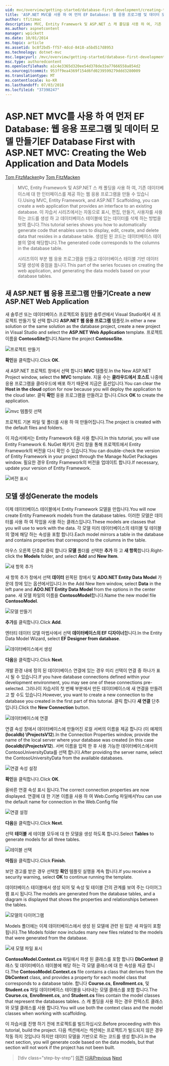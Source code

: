 ```yaml
---
uid: mvc/overview/getting-started/database-first-development/creating-the-web-application
title: 'ASP.NET MVC를 사용 하 여 먼저 EF Database: 웹 응용 프로그램 및 데이터 모델 만들기 | Microsoft Docs'
author: tfitzmac
description: MVC, Entity Framework 및 ASP.NET 스 캐 폴딩을 사용 하 여, 기존 데이터베이스에 대 한 인터페이스를 제공 하는 웹 응용 프로그램을 만들 수 있습니다. 이 자습서 seri...
ms.author: aspnetcontent
manager: wpickett
ms.date: 10/01/2014
ms.topic: article
ms.assetid: bc8f2bd5-ff57-4dcd-8418-a5bd517d8953
ms.technology: dotnet-mvc
msc.legacyurl: /mvc/overview/getting-started/database-first-development/creating-the-web-application
msc.type: authoredcontent
ms.openlocfilehash: a1c4e3365d320ee54d378de33a77666558a854d2
ms.sourcegitcommit: 953ff9ea4369f154d6fd0239599279ddd3280009
ms.translationtype: MT
ms.contentlocale: ko-KR
ms.lasthandoff: 07/03/2018
ms.locfileid: "37398247"
---
```

<a name="ef-database-first-with-aspnet-mvc-creating-the-web-application-and-data-models"></a><span data-ttu-id="b7d54-104">ASP.NET MVC를 사용 하 여 먼저 EF Database: 웹 응용 프로그램 및 데이터 모델 만들기</span><span class="sxs-lookup"><span data-stu-id="b7d54-104">EF Database First with ASP.NET MVC: Creating the Web Application and Data Models</span></span>
====================
<span data-ttu-id="b7d54-105">[Tom FitzMacken](https://github.com/tfitzmac)</span><span class="sxs-lookup"><span data-stu-id="b7d54-105">by [Tom FitzMacken](https://github.com/tfitzmac)</span></span>

> <span data-ttu-id="b7d54-106">MVC, Entity Framework 및 ASP.NET 스 캐 폴딩을 사용 하 여, 기존 데이터베이스에 대 한 인터페이스를 제공 하는 웹 응용 프로그램을 만들 수 있습니다.</span><span class="sxs-lookup"><span data-stu-id="b7d54-106">Using MVC, Entity Framework, and ASP.NET Scaffolding, you can create a web application that provides an interface to an existing database.</span></span> <span data-ttu-id="b7d54-107">이 자습서 시리즈에서는 자동으로 표시, 편집, 만들기, 사용자를 사용 하는 코드를 생성 하 고 데이터베이스 테이블에 있는 데이터를 삭제 하는 방법을 보여 줍니다.</span><span class="sxs-lookup"><span data-stu-id="b7d54-107">This tutorial series shows you how to automatically generate code that enables users to display, edit, create, and delete data that resides in a database table.</span></span> <span data-ttu-id="b7d54-108">생성된 된 코드는 데이터베이스 테이블의 열에 해당합니다.</span><span class="sxs-lookup"><span data-stu-id="b7d54-108">The generated code corresponds to the columns in the database table.</span></span>
> 
> <span data-ttu-id="b7d54-109">시리즈의이 부분 웹 응용 프로그램을 만들고 데이터베이스 테이블 기반 데이터 모델 생성에 중점을 둡니다.</span><span class="sxs-lookup"><span data-stu-id="b7d54-109">This part of the series focuses on creating the web application, and generating the data models based on your database tables.</span></span>


## <a name="create-a-new-aspnet-web-application"></a><span data-ttu-id="b7d54-110">새 ASP.NET 웹 응용 프로그램 만들기</span><span class="sxs-lookup"><span data-stu-id="b7d54-110">Create a new ASP.NET Web Application</span></span>

<span data-ttu-id="b7d54-111">새 솔루션 또는 데이터베이스 프로젝트와 동일한 솔루션에서 Visual Studio에서 새 프로젝트 만들기 및 선택 합니다 **ASP.NET 웹 응용 프로그램** 템플릿.</span><span class="sxs-lookup"><span data-stu-id="b7d54-111">In either a new solution or the same solution as the database project, create a new project in Visual Studio and select the **ASP.NET Web Application** template.</span></span> <span data-ttu-id="b7d54-112">프로젝트 이름을 **ContosoSite**합니다.</span><span class="sxs-lookup"><span data-stu-id="b7d54-112">Name the project **ContosoSite**.</span></span>

![프로젝트 만들기](creating-the-web-application/_static/image1.png)

<span data-ttu-id="b7d54-114">**확인**을 클릭합니다.</span><span class="sxs-lookup"><span data-stu-id="b7d54-114">Click **OK**.</span></span>

<span data-ttu-id="b7d54-115">새 ASP.NET 프로젝트 창에서 선택 합니다 **MVC** 템플릿.</span><span class="sxs-lookup"><span data-stu-id="b7d54-115">In the New ASP.NET Project window, select the **MVC** template.</span></span> <span data-ttu-id="b7d54-116">지울 수는 **클라우드에서 호스트** 나중에 응용 프로그램을 클라우드에 배포 하기 때문에 지금은 옵션입니다.</span><span class="sxs-lookup"><span data-stu-id="b7d54-116">You can clear the **Host in the cloud** option for now because you will deploy the application to the cloud later.</span></span> <span data-ttu-id="b7d54-117">클릭 **확인** 응용 프로그램을 만들려고 합니다.</span><span class="sxs-lookup"><span data-stu-id="b7d54-117">Click **OK** to create the application.</span></span>

![mvc 템플릿 선택](creating-the-web-application/_static/image2.png)

<span data-ttu-id="b7d54-119">프로젝트 기본 파일 및 폴더를 사용 하 여 만들어집니다.</span><span class="sxs-lookup"><span data-stu-id="b7d54-119">The project is created with the default files and folders.</span></span>

<span data-ttu-id="b7d54-120">이 자습서에서는 Entity Framework 6을 사용 합니다.</span><span class="sxs-lookup"><span data-stu-id="b7d54-120">In this tutorial, you will use Entity Framework 6.</span></span> <span data-ttu-id="b7d54-121">NuGet 패키지 관리 창을 통해 프로젝트에서 Entity Framework의 버전을 다시 확인 수 있습니다.</span><span class="sxs-lookup"><span data-stu-id="b7d54-121">You can double-check the version of Entity Framework in your project through the Manage NuGet Packages window.</span></span> <span data-ttu-id="b7d54-122">필요한 경우 Entity Framework의 버전을 업데이트 합니다.</span><span class="sxs-lookup"><span data-stu-id="b7d54-122">If necessary, update your version of Entity Framework.</span></span>

![버전 표시](creating-the-web-application/_static/image3.png)

## <a name="generate-the-models"></a><span data-ttu-id="b7d54-124">모델 생성</span><span class="sxs-lookup"><span data-stu-id="b7d54-124">Generate the models</span></span>

<span data-ttu-id="b7d54-125">이제 데이터베이스 테이블에서 Entity Framework 모델을 만듭니다.</span><span class="sxs-lookup"><span data-stu-id="b7d54-125">You will now create Entity Framework models from the database tables.</span></span> <span data-ttu-id="b7d54-126">이러한 모델은 데이터를 사용 하 여 작업을 사용 하는 클래스입니다.</span><span class="sxs-lookup"><span data-stu-id="b7d54-126">These models are classes that you will use to work with the data.</span></span> <span data-ttu-id="b7d54-127">각 모델 미러 데이터베이스의 테이블 및 테이블의 열에 해당 하는 속성을 포함 합니다.</span><span class="sxs-lookup"><span data-stu-id="b7d54-127">Each model mirrors a table in the database and contains properties that correspond to the columns in the table.</span></span>

<span data-ttu-id="b7d54-128">마우스 오른쪽 단추로 클릭 합니다 **모델** 폴더를 선택한 **추가** 하 고 **새 항목**합니다.</span><span class="sxs-lookup"><span data-stu-id="b7d54-128">Right-click the **Models** folder, and select **Add** and **New Item**.</span></span>

![새 항목 추가](creating-the-web-application/_static/image4.png)

<span data-ttu-id="b7d54-130">새 항목 추가 창에서 선택 **데이터** 왼쪽된 창에서 및 **ADO.NET Entity Data Model** 가운데 창에 있는 옵션에서입니다.</span><span class="sxs-lookup"><span data-stu-id="b7d54-130">In the Add New Item window, select **Data** in the left pane and **ADO.NET Entity Data Model** from the options in the center pane.</span></span> <span data-ttu-id="b7d54-131">새 모델 파일의 이름을 **ContosoModel**합니다.</span><span class="sxs-lookup"><span data-stu-id="b7d54-131">Name the new model file **ContosoModel**.</span></span>

![모델 만들기](creating-the-web-application/_static/image5.png)

<span data-ttu-id="b7d54-133">**추가**를 클릭합니다.</span><span class="sxs-lookup"><span data-stu-id="b7d54-133">Click **Add**.</span></span>

<span data-ttu-id="b7d54-134">엔터티 데이터 모델 마법사에서 선택 **데이터베이스의 EF 디자이너**합니다.</span><span class="sxs-lookup"><span data-stu-id="b7d54-134">In the Entity Data Model Wizard, select **EF Designer from database**.</span></span>

![데이터베이스에서 생성](creating-the-web-application/_static/image6.png)

<span data-ttu-id="b7d54-136">**다음**을 클릭합니다.</span><span class="sxs-lookup"><span data-stu-id="b7d54-136">Click **Next**.</span></span>

<span data-ttu-id="b7d54-137">개발 환경 내에 정의 된 데이터베이스 연결에 있는 경우 미리 선택이 연결 중 하나가 표시 될 수 있습니다.</span><span class="sxs-lookup"><span data-stu-id="b7d54-137">If you have database connections defined within your development environment, you may see one of these connections pre-selected.</span></span> <span data-ttu-id="b7d54-138">그러나이 자습서의 첫 번째 부분에서 만든 데이터베이스에 새 연결을 만들려고 할 수도 있습니다.</span><span class="sxs-lookup"><span data-stu-id="b7d54-138">However, you want to create a new connection to the database you created in the first part of this tutorial.</span></span> <span data-ttu-id="b7d54-139">클릭 합니다 **새 연결** 단추입니다.</span><span class="sxs-lookup"><span data-stu-id="b7d54-139">Click the **New Connection** button.</span></span>

![데이터베이스에 연결](creating-the-web-application/_static/image7.png)

<span data-ttu-id="b7d54-141">연결 속성 창에서 데이터베이스에 만들어진 로컬 서버의 이름을 제공 합니다 (이 예제의 **(localdb) \ProjectsV12**).</span><span class="sxs-lookup"><span data-stu-id="b7d54-141">In the Connection Properties window, provide the name of the local server where your database was created (in this case **(localdb)\ProjectsV12**).</span></span> <span data-ttu-id="b7d54-142">서버 이름을 입력 한 후 사용 가능한 데이터베이스에서의 ContosoUniversityData를 선택 합니다.</span><span class="sxs-lookup"><span data-stu-id="b7d54-142">After providing the server name, select the ContosoUniversityData from the available databases.</span></span>

![연결 속성 설정](creating-the-web-application/_static/image8.png)

<span data-ttu-id="b7d54-144">**확인**을 클릭합니다.</span><span class="sxs-lookup"><span data-stu-id="b7d54-144">Click **OK**.</span></span>

<span data-ttu-id="b7d54-145">올바른 연결 속성 표시 됩니다.</span><span class="sxs-lookup"><span data-stu-id="b7d54-145">The correct connection properties are now displayed.</span></span> <span data-ttu-id="b7d54-146">연결에 대 한 기본 이름을 사용 하 여 Web.Config 파일에서</span><span class="sxs-lookup"><span data-stu-id="b7d54-146">You can use the default name for connection in the Web.Config file</span></span>

![연결 설정](creating-the-web-application/_static/image9.png)

<span data-ttu-id="b7d54-148">**다음**을 클릭합니다.</span><span class="sxs-lookup"><span data-stu-id="b7d54-148">Click **Next**.</span></span>

<span data-ttu-id="b7d54-149">선택 **테이블** 세 테이블 모두에 대 한 모델을 생성 하도록 합니다.</span><span class="sxs-lookup"><span data-stu-id="b7d54-149">Select **Tables** to generate models for all three tables.</span></span>

![테이블 선택](creating-the-web-application/_static/image10.png)

<span data-ttu-id="b7d54-151">**마침**을 클릭합니다.</span><span class="sxs-lookup"><span data-stu-id="b7d54-151">Click **Finish**.</span></span>

<span data-ttu-id="b7d54-152">보안 경고를 받은 경우 선택할 **확인** 템플릿 실행을 계속 합니다.</span><span class="sxs-lookup"><span data-stu-id="b7d54-152">If you receive a security warning, select **OK** to continue running the template.</span></span>

<span data-ttu-id="b7d54-153">데이터베이스 테이블에서 생성 되어 및 속성 및 테이블 간의 관계를 보여 주는 다이어그램 표시 됩니다.</span><span class="sxs-lookup"><span data-stu-id="b7d54-153">The models are generated from the database tables, and a diagram is displayed that shows the properties and relationships between the tables.</span></span>

![모델의 다이어그램](creating-the-web-application/_static/image11.png)

<span data-ttu-id="b7d54-155">Models 폴더에는 이제 데이터베이스에서 생성 된 모델에 관련 된 많은 새 파일이 포함 됩니다.</span><span class="sxs-lookup"><span data-stu-id="b7d54-155">The Models folder now includes many new files related to the models that were generated from the database.</span></span>

![새 모델 파일 표시](creating-the-web-application/_static/image12.png)

<span data-ttu-id="b7d54-157">**ContosoModel.Context.cs** 파일에서 파생 된 클래스를 포함 합니다 **DbContext** 클래스 및 데이터베이스 테이블에 해당 하는 각 모델 클래스에 대 한 속성을 제공 합니다.</span><span class="sxs-lookup"><span data-stu-id="b7d54-157">The **ContosoModel.Context.cs** file contains a class that derives from the **DbContext** class, and provides a property for each model class that corresponds to a database table.</span></span> <span data-ttu-id="b7d54-158">합니다 **Course.cs**, **Enrollment.cs**, 및 **Student.cs** 파일 데이터베이스 테이블을 나타내는 모델 클래스를 포함 합니다.</span><span class="sxs-lookup"><span data-stu-id="b7d54-158">The **Course.cs**, **Enrollment.cs**, and **Student.cs** files contain the model classes that represent the databases tables.</span></span> <span data-ttu-id="b7d54-159">스 캐 폴딩을 사용 하는 경우 컨텍스트 클래스와 모델 클래스를 사용 합니다.</span><span class="sxs-lookup"><span data-stu-id="b7d54-159">You will use both the context class and the model classes when working with scaffolding.</span></span>

<span data-ttu-id="b7d54-160">이 자습서를 진행 하기 전에 프로젝트를 빌드하십시오.</span><span class="sxs-lookup"><span data-stu-id="b7d54-160">Before proceeding with this tutorial, build the project.</span></span> <span data-ttu-id="b7d54-161">다음 섹션에서는 섹션에는 프로젝트가 빌드되지 않은 경우 작동 하지 것입니다 하지만 데이터 모델을 기반으로 하는 코드를 생성 합니다.</span><span class="sxs-lookup"><span data-stu-id="b7d54-161">In the next section, you will generate code based on the data models, but that section will not work if the project has not been built.</span></span>

> [!div class="step-by-step"]
> <span data-ttu-id="b7d54-162">[이전](setting-up-database.md)
> [다음](generating-views.md)</span><span class="sxs-lookup"><span data-stu-id="b7d54-162">[Previous](setting-up-database.md)
[Next](generating-views.md)</span></span>
